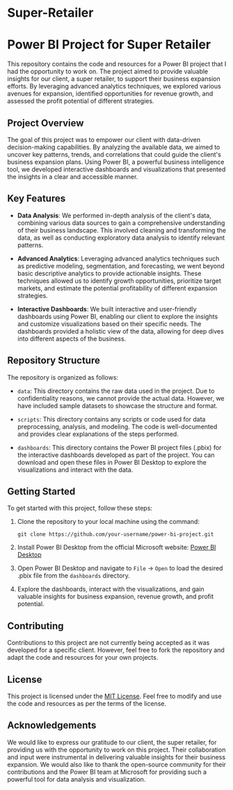 # Super-Retailer
# Power BI Project for Super Retailer

This repository contains the code and resources for a Power BI project that I had the opportunity to work on. The project aimed to provide valuable insights for our client, a super retailer, to support their business expansion efforts. By leveraging advanced analytics techniques, we explored various avenues for expansion, identified opportunities for revenue growth, and assessed the profit potential of different strategies.

## Project Overview

The goal of this project was to empower our client with data-driven decision-making capabilities. By analyzing the available data, we aimed to uncover key patterns, trends, and correlations that could guide the client's business expansion plans. Using Power BI, a powerful business intelligence tool, we developed interactive dashboards and visualizations that presented the insights in a clear and accessible manner.

## Key Features

- **Data Analysis**: We performed in-depth analysis of the client's data, combining various data sources to gain a comprehensive understanding of their business landscape. This involved cleaning and transforming the data, as well as conducting exploratory data analysis to identify relevant patterns.

- **Advanced Analytics**: Leveraging advanced analytics techniques such as predictive modeling, segmentation, and forecasting, we went beyond basic descriptive analytics to provide actionable insights. These techniques allowed us to identify growth opportunities, prioritize target markets, and estimate the potential profitability of different expansion strategies.

- **Interactive Dashboards**: We built interactive and user-friendly dashboards using Power BI, enabling our client to explore the insights and customize visualizations based on their specific needs. The dashboards provided a holistic view of the data, allowing for deep dives into different aspects of the business.

## Repository Structure

The repository is organized as follows:

- `data`: This directory contains the raw data used in the project. Due to confidentiality reasons, we cannot provide the actual data. However, we have included sample datasets to showcase the structure and format.

- `scripts`: This directory contains any scripts or code used for data preprocessing, analysis, and modeling. The code is well-documented and provides clear explanations of the steps performed.

- `dashboards`: This directory contains the Power BI project files (.pbix) for the interactive dashboards developed as part of the project. You can download and open these files in Power BI Desktop to explore the visualizations and interact with the data.

## Getting Started

To get started with this project, follow these steps:

1. Clone the repository to your local machine using the command:

   ```shell
   git clone https://github.com/your-username/power-bi-project.git
   ```

2. Install Power BI Desktop from the official Microsoft website: [Power BI Desktop](https://powerbi.microsoft.com/desktop/)

3. Open Power BI Desktop and navigate to `File` -> `Open` to load the desired .pbix file from the `dashboards` directory.

4. Explore the dashboards, interact with the visualizations, and gain valuable insights for business expansion, revenue growth, and profit potential.

## Contributing

Contributions to this project are not currently being accepted as it was developed for a specific client. However, feel free to fork the repository and adapt the code and resources for your own projects.

## License

This project is licensed under the [MIT License](LICENSE.md). Feel free to modify and use the code and resources as per the terms of the license.

## Acknowledgements

We would like to express our gratitude to our client, the super retailer, for providing us with the opportunity to work on this project. Their collaboration and input were instrumental in delivering valuable insights for their business expansion. We would also like to thank the open-source community for their contributions and the Power BI team at Microsoft for providing such a powerful tool for data analysis and visualization.
